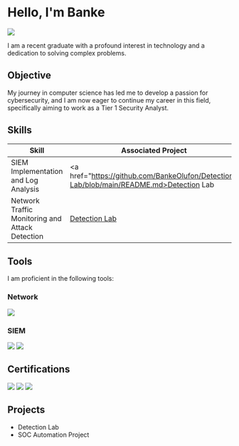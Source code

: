 # Hello, I'm Banke
<a href="https://www.linkedin.com/in/banke-olufon/"><img src="https://img.shields.io/badge/-LinkedIn-0072b1?&style=for-the-badge&logo=linkedin&logoColor=white" /></a>

I am a recent graduate with a profound interest in technology and a dedication to solving complex problems.

## Objective

My journey in computer science has led me to develop a passion for cybersecurity, and I am now eager to continue my career in this field, specifically aiming to work as a Tier 1 Security Analyst.

## Skills

| Skill                                         | Associated Project         |
|-----------------------------------------------|----------------------------|
| SIEM Implementation and Log Analysis          | <a href="https://github.com/BankeOlufon/Detection-Lab/blob/main/README.md>Detection Lab</a>|
| Network Traffic Monitoring and Attack Detection | <a href="https://google.com">Detection Lab</a>|

## Tools
I am proficient in the following tools:

### Network
<div>
    <img src="https://img.shields.io/badge/-Wireshark-1679A7?&style=for-the-badge&logo=Wireshark&logoColor=white" />
</div>

### SIEM
<div>
    <img src="https://img.shields.io/badge/-Microsoft_Sentinel-0078D4?&style=for-the-badge&logo=Microsoft&logoColor=white" />
    <img src="https://img.shields.io/badge/-Splunk-000000?&style=for-the-badge&logo=Splunk&logoColor=white" />
  
</div>

## Certifications
<div>
<img src="https://img.shields.io/badge/-Security+-D32F2F?&style=for-the-badge&logo=CompTIA&logoColor=white" />
<img src="https://img.shields.io/badge/-ISO_27001_Lead_Implementer-0078D4?&style=for-the-badge&logo=ISO&logoColor=white" />
<img src="https://img.shields.io/badge/Google_IT_Support_Specialization-FFD700?&style=for-the-badge&logo=Google&logoColor=white" />

</div>

## Projects
- Detection Lab
- SOC Automation Project
